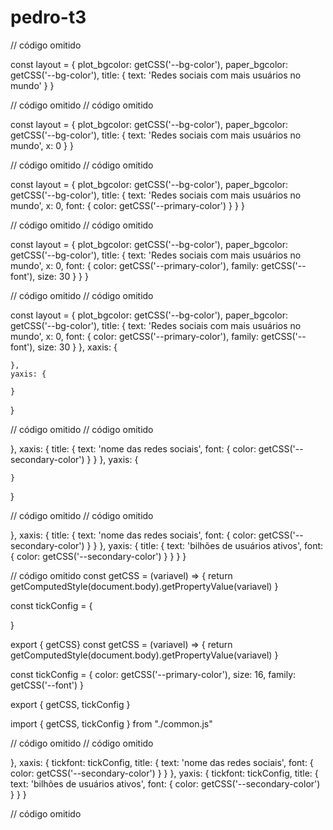# pedro-t3
// código omitido

const layout = {
  plot_bgcolor: getCSS('--bg-color'),
  paper_bgcolor: getCSS('--bg-color'),
  title: {
    text: 'Redes sociais com mais usuários no mundo'
  }
}

// código omitido
// código omitido

const layout = {
  plot_bgcolor: getCSS('--bg-color'),
  paper_bgcolor: getCSS('--bg-color'),
  title: {
    text: 'Redes sociais com mais usuários no mundo',
     x: 0
  }
}

// código omitido
// código omitido

const layout = {
  plot_bgcolor: getCSS('--bg-color'),
  paper_bgcolor: getCSS('--bg-color'),
  title: {
    text: 'Redes sociais com mais usuários no mundo',
     x: 0,
     font: {
         color: getCSS('--primary-color')
     }
  }
}

// código omitido
// código omitido

const layout = {
  plot_bgcolor: getCSS('--bg-color'),
  paper_bgcolor: getCSS('--bg-color'),
  title: {
    text: 'Redes sociais com mais usuários no mundo',
     x: 0,
     font: {
         color: getCSS('--primary-color'),
         family: getCSS('--font'),
         size: 30
     }
  }
}

// código omitido
// código omitido

const layout = {
  plot_bgcolor: getCSS('--bg-color'),
  paper_bgcolor: getCSS('--bg-color'),
  title: {
    text: 'Redes sociais com mais usuários no mundo',
     x: 0,
     font: {
         color: getCSS('--primary-color'),
         family: getCSS('--font'),
         size: 30
     }
  },
    xaxis: {
    
    },
    yaxis: {
    
    }
}

// código omitido
// código omitido

  },
    xaxis: {
        title: {
            text: 'nome das redes sociais',
            font: {
                color: getCSS('--secondary-color')
            }
        }
    },
    yaxis: {
    
    }
}

// código omitido
// código omitido

  },
    xaxis: {
        title: {
            text: 'nome das redes sociais',
            font: {
                color: getCSS('--secondary-color')
            }
        }
    },
    yaxis: {
        title: {
            text: 'bilhões de usuários ativos',
            font: {
                color: getCSS('--secondary-color')
            }
        }
    }
}

// código omitido
const getCSS = (variavel) => {
  return getComputedStyle(document.body).getPropertyValue(variavel)
}

const tickConfig = {

}

export { getCSS}
const getCSS = (variavel) => {
  return getComputedStyle(document.body).getPropertyValue(variavel)
}

const tickConfig = {
  color: getCSS('--primary-color'),
  size: 16,
  family: getCSS('--font')
}

export { getCSS, tickConfig }

import { getCSS, tickConfig } from "./common.js"


// código omitido
// código omitido

  },
    xaxis: {
        tickfont: tickConfig,
        title: {
            text: 'nome das redes sociais',
            font: {
                color: getCSS('--secondary-color')
            }
        }
    },
    yaxis: {
        tickfont: tickConfig,
        title: {
            text: 'bilhões de usuários ativos',
            font: {
                color: getCSS('--secondary-color')
            }
        }
    }
    
// código omitido
